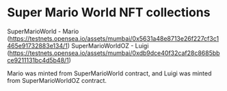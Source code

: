 # Super Mario World NFT collections

SuperMarioWorld - Mario 
(https://testnets.opensea.io/assets/mumbai/0x5631a48e8713e26f227cf3c1465e91732883e134/1)
SuperMarioWorldOZ - Luigi
(https://testnets.opensea.io/assets/mumbai/0xdb9dce40f32caf28c8685bbce9211131bc4d5b48/1)


Mario was minted from SuperMarioWorld contract, and Luigi was minted from SuperMarioWorldOZ contract.


